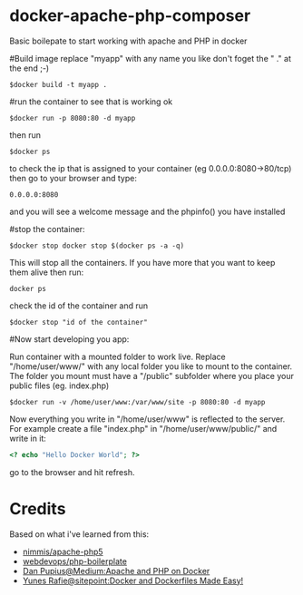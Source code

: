 # docker-apache-php-composer
Basic boilepate to start working with apache and PHP in docker

#Build image 
replace "myapp" with any name you like
don't foget the " ." at the end ;-)
```
$docker build -t myapp .
```
#run the container to see that is working ok
```
$docker run -p 8080:80 -d myapp
```
then run 
```
$docker ps
```
to check the ip that is assigned to your container (eg 0.0.0.0:8080->80/tcp)
then go to your browser and type: 
```
0.0.0.0:8080
```
and you will see a welcome message and the phpinfo() you have installed

#stop the container:
```
$docker stop docker stop $(docker ps -a -q)
```
This will stop all the containers. 
If you have more that you want to keep them alive then run:
```
docker ps
```
check the id of the container and run 
```
$docker stop "id of the container"
```
#Now start developing you app:

Run container with a mounted folder to work live.
Replace "/home/user/www/" with any local folder you like to mount to the container.
The folder you mount must have a "/public" subfolder where you place your public files (eg. index.php)
```
$docker run -v /home/user/www:/var/www/site -p 8080:80 -d myapp
```
Now everything you write in "/home/user/www" is reflected to the server.
For example create a file "index.php" in  "/home/user/www/public/" and write in it:
```php
<? echo "Hello Docker World"; ?>
```
go to the browser and hit refresh.

# Credits
Based on what i've learned from this:
- [nimmis/apache-php5](https://hub.docker.com/r/nimmis/apache-php5/~/dockerfile/)
- [webdevops/php-boilerplate](https://hub.docker.com/r/webdevops/php-boilerplate/~/dockerfile/)
- [Dan Pupius@Medium:Apache and PHP on Docker](https://medium.com/dev-tricks/apache-and-php-on-docker-44faef716150#.5bz3h5mgy)
- [Yunes Rafie@sitepoint:Docker and Dockerfiles Made Easy!](http://www.sitepoint.com/docker-and-dockerfiles-made-easy/)
